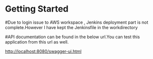 # Getting Started

#Due to login issue to AWS workspace , Jenkins deployment part is not complete.However I have kept the Jenkinsfile in the workdirectory

#API documentation can be found in the below url.You can test this application from this url as well.

[http://localhost:8080/swagger-ui.html](http://localhost:8080/swagger-ui.html)

